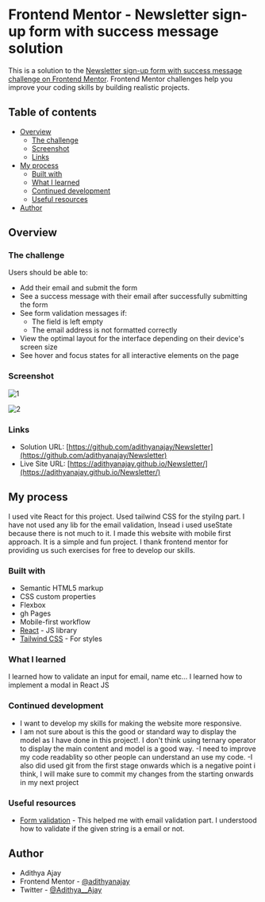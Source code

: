 # Frontend Mentor - Newsletter sign-up form with success message solution

This is a solution to the [Newsletter sign-up form with success message challenge on Frontend Mentor](https://www.frontendmentor.io/challenges/newsletter-signup-form-with-success-message-3FC1AZbNrv). Frontend Mentor challenges help you improve your coding skills by building realistic projects. 

## Table of contents

- [Overview](#overview)
  - [The challenge](#the-challenge)
  - [Screenshot](#screenshot)
  - [Links](#links)
- [My process](#my-process)
  - [Built with](#built-with)
  - [What I learned](#what-i-learned)
  - [Continued development](#continued-development)
  - [Useful resources](#useful-resources)
- [Author](#author)



## Overview

### The challenge

Users should be able to:

- Add their email and submit the form
- See a success message with their email after successfully submitting the form
- See form validation messages if:
  - The field is left empty
  - The email address is not formatted correctly
- View the optimal layout for the interface depending on their device's screen size
- See hover and focus states for all interactive elements on the page

### Screenshot

![1](https://github.com/adithyanajay/Newsletter/assets/65997321/1c1abb48-e9d9-4419-a5c5-dee5a869b60a)

![2](https://github.com/adithyanajay/Newsletter/assets/65997321/8873b02b-cf31-4f4d-8596-585779106d3f)


### Links

- Solution URL: [https://github.com/adithyanajay/Newsletter](https://github.com/adithyanajay/Newsletter)
- Live Site URL: [https://adithyanajay.github.io/Newsletter/](https://adithyanajay.github.io/Newsletter/)

## My process
I used vite React for this project. Used tailwind CSS for the styilng part. I have not used any lib for the email validation, Insead i used useState because there is not much to it. I made this website with mobile first approach. It is a simple and fun project. I thank frontend mentor for providing us such exercises for free to develop our skills. 

### Built with

- Semantic HTML5 markup
- CSS custom properties
- Flexbox
- gh Pages
- Mobile-first workflow
- [React](https://reactjs.org/) - JS library
- [Tailwind CSS](https://tailwindcss.com/) - For styles

### What I learned

I learned how to validate an input for email, name etc...
I learned how to implement a modal in React JS

### Continued development

- I want to develop my skills for making the website more responsive. 
- I am not sure about is this the good or standard way to display the model as I have done in this project!. I don't think using ternary operator to display the main content and model is a good way. 
-I need to improve my code readablity so other people can understand an use my code. 
-I also did used git from the first stage onwards which is a negative point i think, I will make sure to commit my changes from the starting onwards in my next project   

### Useful resources

- [Form validation](https://www.youtube.com/watch?v=GfWJLK6S1Ec&t=1059s) - This helped me with email validation part. I understood how to validate if the given string is a email or not.


## Author

- Adithya Ajay
- Frontend Mentor - [@adithyanajay](https://www.frontendmentor.io/profile/adithyanajay)
- Twitter - [@Adithya__Ajay](https://www.twitter.com/Adithya__Ajay)


